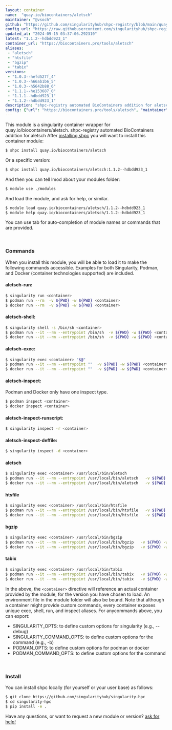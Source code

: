 ```yaml
---
layout: container
name:  "quay.io/biocontainers/aletsch"
maintainer: "@vsoch"
github: "https://github.com/singularityhub/shpc-registry/blob/main/quay.io/biocontainers/aletsch/container.yaml"
config_url: "https://raw.githubusercontent.com/singularityhub/shpc-registry/main/quay.io/biocontainers/aletsch/container.yaml"
updated_at: "2024-09-15 03:37:06.292310"
latest: "1.1.2--hdbdd923_1"
container_url: "https://biocontainers.pro/tools/aletsch"
aliases:
 - "aletsch"
 - "htsfile"
 - "bgzip"
 - "tabix"
versions:
 - "1.0.3--hefd527f_4"
 - "1.0.3--h66ab1b6_5"
 - "1.0.3--h5642b88_6"
 - "1.1.1--he153687_0"
 - "1.1.1--hdbdd923_1"
 - "1.1.2--hdbdd923_1"
description: "shpc-registry automated BioContainers addition for aletsch"
config: {"url": "https://biocontainers.pro/tools/aletsch", "maintainer": "@vsoch", "description": "shpc-registry automated BioContainers addition for aletsch", "latest": {"1.1.2--hdbdd923_1": "sha256:7aa3e7ed25ae1e93bcec5a5a30945d3ba1f34769e636c3c8daf82e8539803305"}, "tags": {"1.0.3--hefd527f_4": "sha256:70878181b401760d539c273170eb44b0b37984dc6b3db33977265024001db755", "1.0.3--h66ab1b6_5": "sha256:990b58274b1419c87200feed353a842384329364c1eca3e984475dcfe3b91eb0", "1.0.3--h5642b88_6": "sha256:979a4313a822a4e1e4164ad3119bb9a984e4c38cd569062c2283ebeb91d8b743", "1.1.1--he153687_0": "sha256:96eb0a1c9ddb6e0dd0b10e0ad69254f05694eea14085ec0aad605fcdca8d87c2", "1.1.1--hdbdd923_1": "sha256:4de5414fc4e4bf9b1235a2e239a509a2918cba2378819ed4cbbe292af3d36c22", "1.1.2--hdbdd923_1": "sha256:7aa3e7ed25ae1e93bcec5a5a30945d3ba1f34769e636c3c8daf82e8539803305"}, "docker": "quay.io/biocontainers/aletsch", "aliases": {"aletsch": "/usr/local/bin/aletsch", "htsfile": "/usr/local/bin/htsfile", "bgzip": "/usr/local/bin/bgzip", "tabix": "/usr/local/bin/tabix"}}
---
```


This module is a singularity container wrapper for quay.io/biocontainers/aletsch.
shpc-registry automated BioContainers addition for aletsch
After [installing shpc](#install) you will want to install this container module:


```bash
$ shpc install quay.io/biocontainers/aletsch
```

Or a specific version:

```bash
$ shpc install quay.io/biocontainers/aletsch:1.1.2--hdbdd923_1
```

And then you can tell lmod about your modules folder:

```bash
$ module use ./modules
```

And load the module, and ask for help, or similar.

```bash
$ module load quay.io/biocontainers/aletsch/1.1.2--hdbdd923_1
$ module help quay.io/biocontainers/aletsch/1.1.2--hdbdd923_1
```

You can use tab for auto-completion of module names or commands that are provided.

<br>

### Commands

When you install this module, you will be able to load it to make the following commands accessible.
Examples for both Singularity, Podman, and Docker (container technologies supported) are included.

#### aletsch-run:

```bash
$ singularity run <container>
$ podman run --rm  -v ${PWD} -w ${PWD} <container>
$ docker run --rm  -v ${PWD} -w ${PWD} <container>
```

#### aletsch-shell:

```bash
$ singularity shell -s /bin/sh <container>
$ podman run --it --rm --entrypoint /bin/sh  -v ${PWD} -w ${PWD} <container>
$ docker run --it --rm --entrypoint /bin/sh  -v ${PWD} -w ${PWD} <container>
```

#### aletsch-exec:

```bash
$ singularity exec <container> "$@"
$ podman run --it --rm --entrypoint ""  -v ${PWD} -w ${PWD} <container> "$@"
$ docker run --it --rm --entrypoint ""  -v ${PWD} -w ${PWD} <container> "$@"
```

#### aletsch-inspect:

Podman and Docker only have one inspect type.

```bash
$ podman inspect <container>
$ docker inspect <container>
```

#### aletsch-inspect-runscript:

```bash
$ singularity inspect -r <container>
```

#### aletsch-inspect-deffile:

```bash
$ singularity inspect -d <container>
```


#### aletsch

```bash
$ singularity exec <container> /usr/local/bin/aletsch
$ podman run --it --rm --entrypoint /usr/local/bin/aletsch   -v ${PWD} -w ${PWD} <container> -c " $@"
$ docker run --it --rm --entrypoint /usr/local/bin/aletsch   -v ${PWD} -w ${PWD} <container> -c " $@"
```


#### htsfile

```bash
$ singularity exec <container> /usr/local/bin/htsfile
$ podman run --it --rm --entrypoint /usr/local/bin/htsfile   -v ${PWD} -w ${PWD} <container> -c " $@"
$ docker run --it --rm --entrypoint /usr/local/bin/htsfile   -v ${PWD} -w ${PWD} <container> -c " $@"
```


#### bgzip

```bash
$ singularity exec <container> /usr/local/bin/bgzip
$ podman run --it --rm --entrypoint /usr/local/bin/bgzip   -v ${PWD} -w ${PWD} <container> -c " $@"
$ docker run --it --rm --entrypoint /usr/local/bin/bgzip   -v ${PWD} -w ${PWD} <container> -c " $@"
```


#### tabix

```bash
$ singularity exec <container> /usr/local/bin/tabix
$ podman run --it --rm --entrypoint /usr/local/bin/tabix   -v ${PWD} -w ${PWD} <container> -c " $@"
$ docker run --it --rm --entrypoint /usr/local/bin/tabix   -v ${PWD} -w ${PWD} <container> -c " $@"
```



In the above, the `<container>` directive will reference an actual container provided
by the module, for the version you have chosen to load. An environment file in the
module folder will also be bound. Note that although a container
might provide custom commands, every container exposes unique exec, shell, run, and
inspect aliases. For anycommands above, you can export:

 - SINGULARITY_OPTS: to define custom options for singularity (e.g., --debug)
 - SINGULARITY_COMMAND_OPTS: to define custom options for the command (e.g., -b)
 - PODMAN_OPTS: to define custom options for podman or docker
 - PODMAN_COMMAND_OPTS: to define custom options for the command

<br>

### Install

You can install shpc locally (for yourself or your user base) as follows:

```bash
$ git clone https://github.com/singularityhub/singularity-hpc
$ cd singularity-hpc
$ pip install -e .
```

Have any questions, or want to request a new module or version? [ask for help!](https://github.com/singularityhub/singularity-hpc/issues)